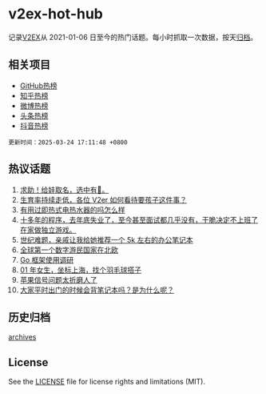 # v2ex-hot-hub

 记录[V2EX](https://www.v2ex.com/)从 2021-01-06 日至今的热门话题。每小时抓取一次数据，按天[归档](archives)。
 
 ## 相关项目

- [GitHub热榜](https://github.com/lonnyzhang423/github-hot-hub)
- [知乎热榜](https://github.com/lonnyzhang423/zhihu-hot-hub)
- [微博热榜](https://github.com/lonnyzhang423/weibo-hot-hub)
- [头条热榜](https://github.com/lonnyzhang423/toutiao-hot-hub)
- [抖音热榜](https://github.com/lonnyzhang423/douyin-hot-hub)


 `更新时间：2025-03-24 17:11:48 +0800`

## 热议话题

1. [求助！给娃取名，选中有🧧。](https://www.v2ex.com/t/1120596)
1. [生育率持续走低，各位 V2er 如何看待要孩子这件事？](https://www.v2ex.com/t/1120585)
1. [有用过即热式电热水器的吗怎么样](https://www.v2ex.com/t/1120543)
1. [十多年的程序，去年底失业了，至今甚至面试都几乎没有，干脆决定不上班了在家做独立游戏。](https://www.v2ex.com/t/1120556)
1. [世纪难题，亲戚让我给她推荐一个 5k 左右的办公笔记本](https://www.v2ex.com/t/1120611)
1. [全球第一个数字游民国家在北欧](https://www.v2ex.com/t/1120486)
1. [Go 框架使用调研](https://www.v2ex.com/t/1120679)
1. [01 年女生，坐标上海，找个羽毛球搭子](https://www.v2ex.com/t/1120504)
1. [苹果信号问题太折磨人了](https://www.v2ex.com/t/1120615)
1. [大家平时出门的时候会背笔记本吗？是为什么呢？](https://www.v2ex.com/t/1120572)

## 历史归档

[archives](archives)

## License

See the [LICENSE](LICENSE) file for license rights and limitations (MIT).

